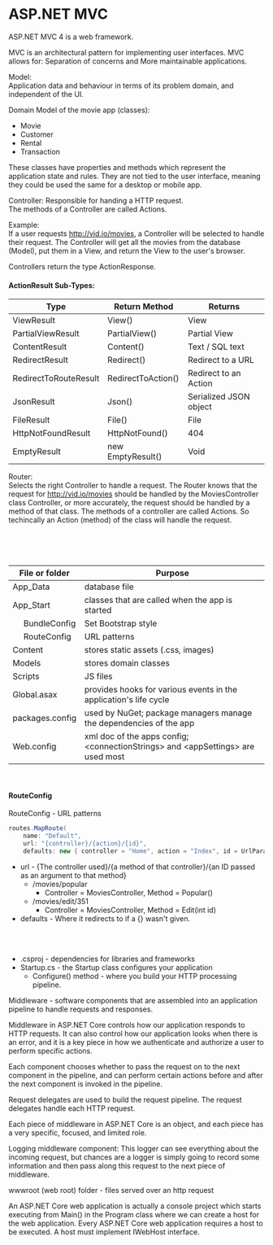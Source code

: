 # ASP.NET MVC

ASP.NET MVC 4 is a web framework.

MVC is an architectural pattern for implementing user interfaces. MVC allows for: Separation of concerns and More maintainable applications.


Model:  
Application data and behaviour in terms of its problem domain, and independent of the UI.

Domain Model of the movie app (classes):
- Movie
- Customer
- Rental
- Transaction

These classes have properties and methods which represent the application state and rules. They are not tied to the user interface, meaning they could be used the same for a desktop or mobile app.


Controller:
Responsible for handing a HTTP request.  
The methods of a Controller are called Actions.

Example:  
If a user requests http://vid.io/movies, a Controller will be selected to handle their request. The Controller will get all the movies from the database (Model), put them in a View, and return the View to the user's browser.

Controllers return the type ActionResponse.

#### ActionResult Sub-Types:
Type | Return Method | Returns
--- | --- | ---
ViewResult | View() | View
PartialViewResult | PartialView() | Partial View
ContentResult | Content() | Text / SQL text
RedirectResult | Redirect() | Redirect to a URL
RedirectToRouteResult | RedirectToAction() | Redirect to an Action
JsonResult | Json() | Serialized JSON object
FileResult | File() | File
HttpNotFoundResult | HttpNotFound() | 404
EmptyResult | new EmptyResult() | Void


Router:  
Selects the right Controller to handle a request. The Router knows that the request for http://vid.io/movies should be handled by the MoviesController class Controller, or more accurately, the request should be handled by a method of that class. The methods of a controller are called Actions. So techincally an Action (method) of the class will handle the request.

<br>
<br>
<br>

File or folder | Purpose
--- | ---
App_Data | database file
App_Start | classes that are called when the app is started
&nbsp;&nbsp;&nbsp;&nbsp;&nbsp;BundleConfig | Set Bootstrap style
&nbsp;&nbsp;&nbsp;&nbsp;&nbsp;RouteConfig | URL patterns
Content | stores static assets (.css, images)
Models | stores domain classes
Scripts | JS files
Global.asax | provides hooks for various events in the application's life cycle
packages.config | used by NuGet; package managers manage the dependencies of the app
Web.config | xml doc of the apps config; \<connectionStrings\> and \<appSettings\> are used most

<br>

#### RouteConfig
RouteConfig - URL patterns
```c#
routes.MapRoute(
    name: "Default",
    url: "{controller}/{action}/{id}",
    defaults: new { controller = "Home", action = "Index", id = UrlParameter.Optional });
```
- url - {The controller used}/{a method of that controller}/{an ID passed as an argument to that method}
  - /movies/popular
    - Controller = MoviesController, Method = Popular()
  - /movies/edit/351
    - Controller = MoviesController, Method = Edit(int id)
- defaults - Where it redirects to if a {} wasn't given.

<br>
<br>



- .csproj - dependencies for libraries and frameworks
- Startup.cs - the Startup class configures your application
    - Configure() method - where you build your HTTP processing pipeline.



Middleware - software components that are assembled into an application pipeline to handle requests and responses.

Middleware in ASP.NET Core controls how our application responds to HTTP requests. It can also control how our application looks when there is an error, and it is a key piece in how we authenticate and authorize a user to perform specific actions.

Each component chooses whether to pass the request on to the next component in the pipeline, and can perform certain actions before and after the next component is invoked in the pipeline.

Request delegates are used to build the request pipeline. The request delegates handle each HTTP request.

Each piece of middleware in ASP.NET Core is an object, and each piece has a very specific, focused, and limited role.


Logging middleware component:
This logger can see everything about the incoming request, but chances are a logger is simply going to record some information and then pass along this request to the next piece of middleware.


wwwroot (web root) folder - files served over an http request


An ASP.NET Core web application is actually a console project which starts executing from Main() in the Program class where we can create a host for the web application. 
Every ASP.NET Core web application requires a host to be executed. A host must implement IWebHost interface.




